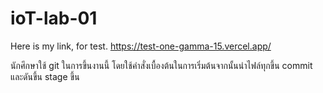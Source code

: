# ioT-lab-01
Here is my link, for test.
https://test-one-gamma-15.vercel.app/

นักศึกษาใช้ git ในการขึ้นงานนี้
โดยใช้คำสั่งเบื้องต้นในการเริ่มต้นจากนั้นนำไฟล์ทุกขึ้น commit และดันขึ้น stage ขึ้น
